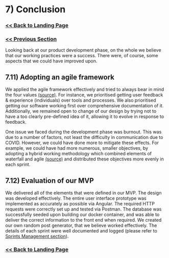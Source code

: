 # 7) Conclusion

###  [<< Back to Landing Page](../README.md)

### [<< Previous Section](Evaluation.md)

Looking back at our product development phase, on the whole we believe that our working practices were a success. There were, of course, some aspects that we could have improved upon. 

## 7.11) Adopting an agile framework 

We applied the agile framework effectively and tried to always bear in mind the four values [(source)](https://www.productboard.com/glossary/agile-values/). For instance, we prioritised getting user feedback & experience (individuals) over tools and processes. We also prioritised getting our software working first over comprehensive documentation of it. Additionally, we remained open to change of our design by trying not to have a too clearly pre-defined idea of it, allowing it to evolve in response to feedback.

One issue we faced during the development phase was burnout. This was due to a number of factors, not least the difficulty in communication due to COVID. However, we could have done more to mitigate these effects. For example, we could have had more numerous, smaller objectives, by adopting a hybrid working methodology which combined elements of waterfall and agile [(source)](https://www.lucidchart.com/blog/is-agile-waterfall-hybrid-right-for-your-team) and distributed these objectives more evenly in each sprint. 

## 7.12) Evaluation of our MVP 

We delivered all of the elements that were defined in our MVP. The design was developed effectively. The entire user interface prototype was implemented as accurately as possible via Angular. The required HTTP requests were correctly set up and tested via Postman. The database was successfully seeded upon building our docker container, and was able to deliver the correct information to the front end when required. We created our own random post generator, that we believe worked effectively. The details of each sprint were well documented and logged (please refer to [Sprints Management section](SprintsAndProjectManagements.md)). 



###  [<< Back to Landing Page](../README.md)
